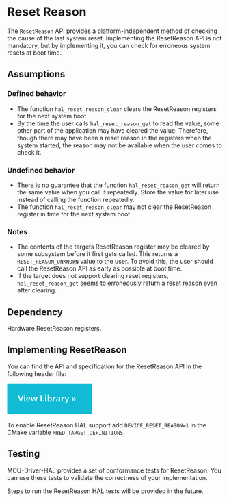 <h1 id="resetreason-port">Reset Reason</h1>

The `ResetReason` API provides a platform-independent method of checking the cause of the last system reset. Implementing the ResetReason API is not mandatory, but by implementing it, you can check for erroneous system resets at boot time.

## Assumptions

### Defined behavior

- The function `hal_reset_reason_clear` clears the ResetReason registers for the next system boot.
- By the time the user calls `hal_reset_reason_get` to read the value, some other part of the application may have cleared the value. Therefore, though there may have been a reset reason in the registers when the system started, the reason may not be available when the user comes to check it.

### Undefined behavior

- There is no guarantee that the function `hal_reset_reason_get` will return the same value when you call it repeatedly. Store the value for later use instead of calling the function repeatedly.
- The function `hal_reset_reason_clear` may not clear the ResetReason register in time for the next system boot.

### Notes

- The contents of the targets ResetReason register may be cleared by some subsystem before it first gets called. This returns a `RESET_REASON_UNKNOWN` value to the user. To avoid this, the user should call the ResetReason API as early as possible at boot time.
- If the target does not support clearing reset registers, `hal_reset_reason_get` seems to erroneously return a reset reason even after clearing.

## Dependency

Hardware ResetReason registers.

## Implementing ResetReason

You can find the API and specification for the ResetReason API in the following header file:

[![View code](../../images/view_library_button.png)](https://mcu-driver-hal.github.io/MCU-Driver-HAL/doxygen/html/group__hal__reset__reason.html)

To enable ResetReason HAL support add `DEVICE_RESET_REASON=1` in the CMake variable `MBED_TARGET_DEFINITIONS`.

## Testing

MCU-Driver-HAL provides a set of conformance tests for ResetReason. You can use these tests to validate the correctness of your implementation.

Steps to run the ResetReason HAL tests will be provided in the future.

